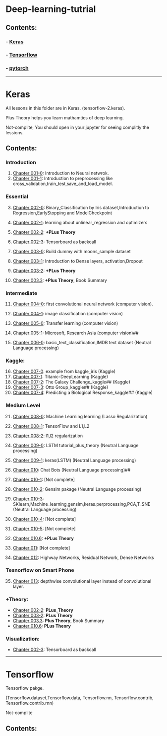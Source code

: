# Deep-learning-tutrial
## Contents:

### - [Keras](https://github.com/farhadsh1992/Deep-learning-tutrial/tree/master/Keras)
### - [Tensorflow]()
### - [pytorch]()


<hr>

# Keras

All lessons in this folder are in Keras. (tensorflow-2.keras). 

Plus Theory helps you learn mathamtics of deep learning.  

Not-complite, You should open in your jupyter for seeing complitly the lessions.


## Contents:

### Introduction
1. [Chapter 001-0](): Introduction to Neural netwrok.
2. [Chapter 001-1](https://bitbucket.org/farhadsh1992/deep_learning_tutrial/src/master/keras/Chapter%20001.1-%20keras%20(cross_validation%2Ctrain_test%2Csave_and_load_model).ipynb): Introduction to preprocessing like cross_validation,train_test,save_and_load_model.

### Essential
3. [Chapter 002-0](): Binary_Classification by Iris dataset,Introduction to Regression,EarlyStopping and ModelCheckpoint
4. [Chapter 002-1](): learning about unlinear_regression and optimizers
5. [Chapter 002-2](): **+PLus Theory**
6. [Chapter 002-3](): Tensorboard as backcall

7. [Chapter 003-0](): Build dummy with moons_sample dataset
8. [Chapter 003-1](): Introduction to Dense layers, activation,Dropout
9. [Chapter 003-2](): **+PLus Theory**
10. [Chapter 003.3](): **+Plus Theory**, Book Summary

### Intermediate
11. [Chapter 004-0](): first convolutional neural network (computer vision).
12. [Chapter 004-1](): image classification (computer vision)
13. [Chapter 005-0](): Transfer learning (computer vision)
14. [Chapter 005-1](): Microsoft, Research Asia (computer vision)##

15. [Chapter 006-0](): basic_text_classification,IMDB text dataset (Neutral Language processing)

### Kaggle:
16. [Chapter 007-0](): example from kaggle_iris (Kaggle)
17. [Chapter 007-1](): Titanic-DeepLearning (Kaggle)
18. [Chapter 007-2](): The Galaxy Challenge_kaggle## (Kaggle)
19. [Chapter 007-3](): Otto Group_kaggle## (Kaggle)
20. [Chapter 007-4](): Predicting a Biological Response_kaggle## (Kaggle)

### Medium Level
21. [Chapter 008-0](): Machine Learning learning (Lasso Regularization)
22. [Chapter 008-1](): TensorFlow and L1,L2
23. [Chapter 008-2](): l1,l2 regularization

24. [Chapter 009-0](): LSTM tutorial_plus_theory (Neutral Language processing)
25. [Chapter 009-1](): keras(LSTM) (Neutral Language processing)

26. [Chapter 010](): Chat Bots (Neutral Language processing)##
27. [Chapter 010-1](): [Not complete]

28. [Chapter 010-2](): Gensim pakage (Neutral Language processing)
29. [Chapter 010-3](): SKlearn,Machine_learning,gensim,keras.perprocessing,PCA,T_SNE (Neutral Language processing)
30. [Chapter 010-4](): [Not complete]
31. [Chapter 010-5](): [Not complete]
32. [Chapter 010.6](): **+PLus Theory**

33. [Chapter 011](): [Not complete]
34. [Chapter 012](): Highway Networks, Residual Network, Dense Networks 

### Tesnorflow on Smart Phone
35. [Chapter 013](): depthwise convolutional layer instead of convolutional layer.

### +Theory:
- [Chapter 002-2](): **PLus_Theory**
- [Chapter 003-2](): **PLus Theory**
- [Chapter 003.3](): **Plus Theory**, Book Summary
- [Chapter 010.6](): **PLus Theory**
### Visualization:
- [Chapter 002-3](): Tensorboard as backcall

<hr>

# Tensorflow

Tensorflow pakge. 

(Tensorflow.dataset,Tensorflow.data, Tensorflow.nn, Tensorflow.contrib, Tensorflow.contrib.rnn)

Not-complite

## Contents:
